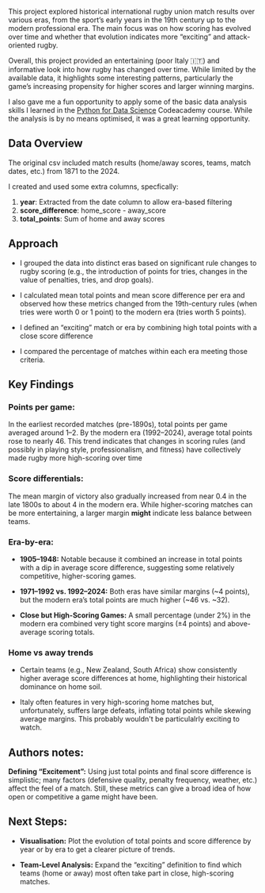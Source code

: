 This project explored historical international rugby union match results over various eras, from the sport’s early years in the 19th century up to the modern professional era. The main focus was on how scoring has evolved over time and whether that evolution indicates more “exciting” and attack-oriented rugby.

Overall, this project provided an entertaining (poor Italy 🇮🇹) and informative look into how rugby has changed over time. While limited by the available data, it highlights some interesting patterns, particularly the game’s increasing propensity for higher scores and larger winning margins.

I also gave me a fun opportunity to apply some of the basic data analysis skills I learned in the [Python for Data Science](https://www.codecademy.com/learn/getting-started-with-python-for-data-science) Codeacademy course. While the analysis is by no means optimised, it was a great learning opportunity.

## Data Overview
The original csv included match results (home/away scores, teams, match dates, etc.) from 1871 to the 2024.

I created and used some extra columns, specfically:
1. **year**: Extracted from the date column to allow era-based filtering
2. **score_difference**: home_score - away_score
3. **total_points**: Sum of home and away scores

## Approach
 - I grouped the data into distinct eras based on significant rule changes to rugby scoring (e.g., the introduction of points for tries, changes in the value of penalties, tries, and drop goals).

 - I calculated mean total points and mean score difference per era and observed how these metrics changed from the 19th-century rules (when tries were worth 0 or 1 point) to the modern era (tries worth 5 points).

 - I defined an “exciting” match or era by combining high total points with a close score difference

 - I compared the percentage of matches within each era meeting those criteria.

## Key Findings 
### Points per game:
In the earliest recorded matches (pre-1890s), total points per game averaged around 1–2. By the modern era (1992–2024), average total points rose to nearly 46. This trend indicates that changes in scoring rules (and possibly in playing style, professionalism, and fitness) have collectively made rugby more high-scoring over time

### Score differentials:
The mean margin of victory also gradually increased from near 0.4 in the late 1800s to about 4 in the modern era.
While higher-scoring matches can be more entertaining, a larger margin **might** indicate less balance between teams.

### Era-by-era:
 - **1905–1948:** Notable because it combined an increase in total points with a dip in average score difference, suggesting some relatively competitive, higher-scoring games.

 - **1971–1992 vs. 1992–2024:** Both eras have similar margins (~4 points), but the modern era’s total points are much higher (~46 vs. ~32).

 - **Close but High-Scoring Games:** A small percentage (under 2%) in the modern era combined very tight score margins (±4 points) and above-average scoring totals.

### Home vs away trends
 - Certain teams (e.g., New Zealand, South Africa) show consistently higher average score differences at home, highlighting their historical dominance on home soil.

 - Italy often features in very high-scoring home matches but, unfortunately, suffers large defeats, inflating total points while skewing average margins. This probably wouldn't be particulalrly exciting to watch.

## Authors notes:
 **Defining “Excitement”:** Using just total points and final score difference is simplistic; many factors (defensive quality, penalty frequency, weather, etc.) affect the feel of a match. Still, these metrics can give a broad idea of how open or competitive a game might have been.

## Next Steps:
 - **Visualisation:** Plot the evolution of total points and score difference by year or by era to get a clearer picture of trends.

 - **Team-Level Analysis:** Expand the “exciting” definition to find which teams (home or away) most often take part in close, high-scoring matches.